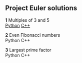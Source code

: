 ## Project Euler solutions

**1**  Multiples of 3 and 5  
[Python](euler/euler1-python.md) [C++](euler/euler1-cpp.md)

**2** Even Fibonacci numbers  
Python C++

**3** Largest prime factor  
Python C++
